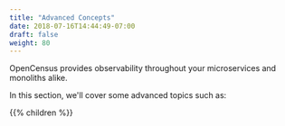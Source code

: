 ```yaml
---
title: "Advanced Concepts"
date: 2018-07-16T14:44:49-07:00
draft: false
weight: 80
---
```


OpenCensus provides observability throughout your microservices and monoliths alike.

In this section, we'll cover some advanced topics such as:

{{% children %}}
